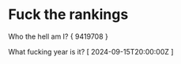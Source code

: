 # Fuck the rankings

Who the hell am I?
{ 9419708 }

What fucking year is it?
[ 2024-09-15T20:00:00Z ]
